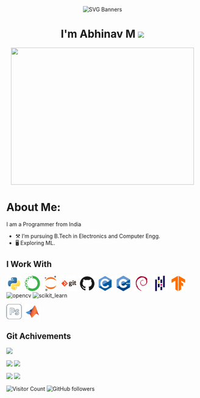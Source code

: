 <div align="center">

![SVG Banners](https://svg-banners.vercel.app/api?type=glitch&text1=Heaven-O!&&height=100)

</div>

<h1 align="center">
  I'm Abhinav M
  <img src="https://media.giphy.com/media/hvRJCLFzcasrR4ia7z/giphy.gif" width="30px"/>
</h1>
<div align="center">
  <img src="https://user-images.githubusercontent.com/74038190/225813708-98b745f2-7d22-48cf-9150-083f1b00d6c9.gif" width="480" height="360"/>
</div>
<H1>About Me:</H1>
<p>
  I am a Programmer from India

- ⚒️ I’m pursuing B.Tech in Electronics and Computer Engg.
- 🖥️ Exploring ML.

## I Work With

<div>
  <img src="https://github.com/devicons/devicon/blob/master/icons/python/python-original.svg" title="Python" alt="Python" width="40" height="40"/>&nbsp;
  <img src="https://github.com/devicons/devicon/blob/master/icons/anaconda/anaconda-original.svg" title="Anaconda" alt="Anaconda" width="40" height="40"/>&nbsp;
  <img src="https://github.com/devicons/devicon/blob/master/icons/jupyter/jupyter-original.svg" title="Jupyter Notebook" alt="Jupyter Notebook" width="40" height="40"/>&nbsp;
  <img src="https://github.com/devicons/devicon/blob/master/icons/git/git-original-wordmark.svg" title="Git" alt="Git" width="40" height="40"/>&nbsp;
  <img src="https://github.com/devicons/devicon/blob/master/icons/github/github-original.svg" title="GitHub" alt="GitHub" width="40" height="40"/>&nbsp;
  <img src="https://github.com/devicons/devicon/blob/master/icons/c/c-original.svg" title="C" alt="C" width="40" height="40"/>&nbsp;
  <img src="https://github.com/devicons/devicon/blob/master/icons/cplusplus/cplusplus-original.svg" title="C++" alt="C++" width="40" height="40"/>&nbsp;
  <img src="https://github.com/devicons/devicon/blob/master/icons/debian/debian-original.svg" title="Debian" alt="Debian" width="40" height="40"/>&nbsp;
  <img src="https://github.com/devicons/devicon/blob/master/icons/pandas/pandas-original.svg" title="Pandas" alt="Pandas" width="40" height="40"/>&nbsp;
  <img src="https://github.com/devicons/devicon/blob/master/icons/tensorflow/tensorflow-original.svg" title="TensorFlow" alt="TensorFlow" width="40" height="40"/>&nbsp;
  <img src="https://www.vectorlogo.zone/logos/opencv/opencv-icon.svg" alt="opencv" width="40" height="40"/>
  <img src="https://upload.wikimedia.org/wikipedia/commons/0/05/Scikit_learn_logo_small.svg" alt="scikit_learn" width="40" height="40"/> </a> </p>
  <img src="https://github.com/devicons/devicon/blob/master/icons/photoshop/photoshop-line.svg" title="Photoshop" alt="Photoshop" width="40" height="40"/>&nbsp;
  <img src="https://github.com/devicons/devicon/blob/master/icons/matlab/matlab-original.svg" title="MATLAB" alt="MATLAB" width="40" height="40"/>&nbsp;
</div>


## Git Achivements

<img src="https://github-profile-summary-cards.vercel.app/api/cards/profile-details?username=AbhinavRudra&theme=github_dark" width="700">

![](https://github-profile-summary-cards.vercel.app/api/cards/repos-per-language?username=AbhinavRudra&theme=github_dark) ![](https://github-profile-summary-cards.vercel.app/api/cards/productive-time?username=AbhinavRudra&theme=github_dark)

![](https://github-profile-summary-cards.vercel.app/api/cards/most-commit-language?username=AbhinavRudra&theme=github_dark) ![](https://github-profile-summary-cards.vercel.app/api/cards/stats?username=AbhinavRudra&theme=github_dark) 


![Visitor Count](https://img.shields.io/badge/Visitor%20Count-0-blue?style=flat-square)
![GitHub followers](https://img.shields.io/github/followers/AbhinavRudra?style=social)
